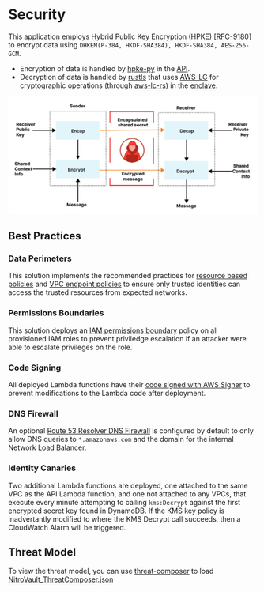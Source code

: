 # Security

This application employs Hybrid Public Key Encryption (HPKE) [[RFC-9180](https://www.rfc-editor.org/rfc/rfc9180.html)] to encrypt data using `DHKEM(P-384, HKDF-SHA384), HKDF-SHA384, AES-256-GCM`.

* Encryption of data is handled by [hpke-py](https://github.com/ctz/hpke-py) in the [API](https://github.com/aws-samples/sample-code-for-a-secure-vault-using-aws-nitro-enclaves/tree/main/api).
* Decryption of data is handled by [rustls](https://github.com/rustls/rustls) that uses [AWS-LC](https://github.com/aws/aws-lc) for cryptographic operations (through [aws-lc-rs](https://github.com/aws/aws-lc-rs)) in the [enclave](https://github.com/aws-samples/sample-code-for-a-secure-vault-using-aws-nitro-enclaves/tree/main/enclave).

![HPKE Encryption](./images/hpke_encryption.png)

## Best Practices

### Data Perimeters

This solution implements the recommended practices for [resource based policies](https://github.com/aws-samples/data-perimeter-policy-examples/tree/main/resource_based_policies) and [VPC endpoint policies](https://github.com/aws-samples/data-perimeter-policy-examples/tree/main/vpc_endpoint_policies) to ensure only trusted identities can access the trusted resources from expected networks.

### Permissions Boundaries

This solution deploys an [IAM permissions boundary](https://docs.aws.amazon.com/IAM/latest/UserGuide/access_policies_boundaries.html) policy on all provisioned IAM roles to prevent priviledge escalation if an attacker were able to escalate privileges on the role.

### Code Signing

All deployed Lambda functions have their [code signed with AWS Signer](https://docs.aws.amazon.com/lambda/latest/dg/governance-code-signing.html) to prevent modifications to the Lambda code after deployment.

### DNS Firewall

An optional [Route 53 Resolver DNS Firewall](https://docs.aws.amazon.com/Route53/latest/DeveloperGuide/resolver-dns-firewall.html) is configured by default to only allow DNS queries to `*.amazonaws.com` and the domain for the internal Network Load Balancer.

### Identity Canaries

Two additional Lambda functions are deployed, one attached to the same VPC as the API Lambda function, and one not attached to any VPCs, that execute every minute attempting to calling `kms:Decrypt` against the first encrypted secret key found in DynamoDB. If the KMS key policy is inadvertantly modified to where the KMS Decrypt call succeeds, then a CloudWatch Alarm will be triggered.

## Threat Model

To view the threat model, you can use [threat-composer](https://awslabs.github.io/threat-composer/) to load [NitroVault_ThreatComposer.json](https://github.com/aws-samples/sample-code-for-a-secure-vault-using-aws-nitro-enclaves/blob/main/docs/NitroVault_ThreatComposer.json)
